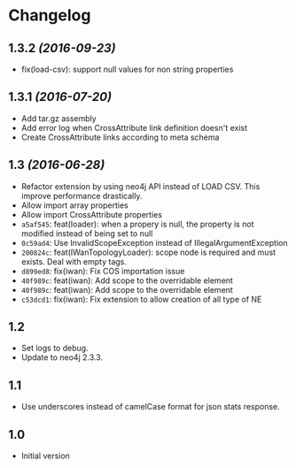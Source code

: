 # Changelog

## 1.3.2 _(2016-09-23)_
* fix(load-csv): support null values for non string properties

## 1.3.1 _(2016-07-20)_

* Add tar.gz assembly
* Add error log when CrossAttribute link definition doesn't exist
* Create CrossAttribute links according to meta schema

## 1.3 _(2016-06-28)_

* Refactor extension by using neo4j API instead of LOAD CSV. This improve performance drastically.
* Allow import array properties
* Allow import CrossAttribute properties
* `a5af545`: feat(loader): when a propery is null, the property is not modified instead of being set to null
* `0c59ad4`: Use InvalidScopeException instead of IllegalArgumentException
* `200824c`: feat(IWanTopologyLoader): scope node is required and must exists. Deal with empty tags.
* `d899ed8`: fix(iwan): Fix COS importation issue
* `40f989c`: feat(iwan): Add scope to the overridable element
* `40f989c`: feat(iwan): Add scope to the overridable element
* `c53dcd1`: fix(iwan): Fix extension to allow creation of all type of NE

## 1.2

* Set logs to debug.
* Update  to neo4j 2.3.3.

## 1.1

* Use underscores instead of camelCase format for json stats response.

## 1.0

* Initial version

